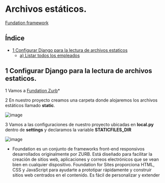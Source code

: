 # Archivos estáticos.

[Fundation framework](https://get.foundation/sites/getting-started.html)

## Índice

* [1 Configurar Django para la lectura de archivos estaticos](#1-Configurar-Django-para-la-lectura-de-archivos-estaticos)
  * [a) Listar todos los empleados](#a-Listar-todos-los-empleados)


## 1 Configurar Django para la lectura de archivos estaticos.

1 Vamos a [Fundation Zurb](https://get.foundation/sites/getting-started.html)*

2 En nuestro proyecto creamos una carpeta donde alojaremos los archivos estáticos llamado **static**.

![image](https://github.com/user-attachments/assets/c8de2d00-f605-43a7-b8a6-592541eed97f)

3 Vamos a las configuraciones de nuestro proyecto ubicadas en **local.py** dentro de **settings** y declaramos la variable **STATICFILES_DIR**

![image](https://github.com/user-attachments/assets/bda7d27b-e8ea-4d23-82be-4aff6efc6176)




* Foundation es un conjunto de frameworks front-end responsivos desarrollados originalmente por ZURB. Está diseñado para facilitar la creación de sitios web, aplicaciones y correos electrónicos que se vean bien en cualquier dispositivo. Foundation for Sites proporciona HTML, CSS y JavaScript para ayudarte a prototipar rápidamente y construir sitios web centrados en el contenido. Es fácil de personalizar y extender
